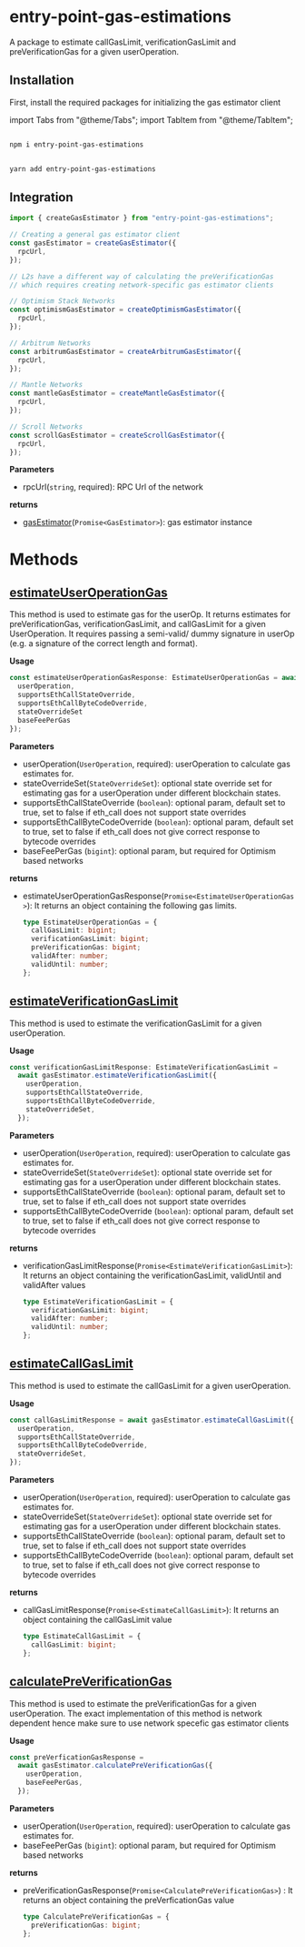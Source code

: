# entry-point-gas-estimations

A package to estimate callGasLimit, verificationGasLimit and preVerificationGas for a given userOperation.

## Installation

First, install the required packages for initializing the gas estimator client

import Tabs from "@theme/Tabs";
import TabItem from "@theme/TabItem";

<Tabs>
<TabItem value="js" label="npm">

```bash

npm i entry-point-gas-estimations

```

</TabItem>
<TabItem value="py" label="yarn">

```bash

yarn add entry-point-gas-estimations

```

</TabItem>
</Tabs>

## Integration

```typescript
import { createGasEstimator } from "entry-point-gas-estimations";

// Creating a general gas estimator client
const gasEstimator = createGasEstimator({
  rpcUrl,
});

// L2s have a different way of calculating the preVerificationGas
// which requires creating network-specific gas estimator clients

// Optimism Stack Networks
const optimismGasEstimator = createOptimismGasEstimator({
  rpcUrl,
});

// Arbitrum Networks
const arbitrumGasEstimator = createArbitrumGasEstimator({
  rpcUrl,
});

// Mantle Networks
const mantleGasEstimator = createMantleGasEstimator({
  rpcUrl,
});

// Scroll Networks
const scrollGasEstimator = createScrollGasEstimator({
  rpcUrl,
});
```

**Parameters**

- rpcUrl(`string`, required): RPC Url of the network

**returns**

- [gasEstimator](https://github.com/bcnmy/entry-point-gas-estimations/blob/develop/src/gas-estimator/entry-point-v6/GasEstimator/index.ts)(`Promise<GasEstimator>`): gas estimator instance

# Methods

## [estimateUserOperationGas](https://github.com/bcnmy/entry-point-gas-estimations/blob/52dee03ee0ecdff78e4dae16152277de8505d4c8/src/gas-estimator/entry-point-v6/GasEstimator/GasEstimator.ts#L118C9-L118C33)

This method is used to estimate gas for the userOp. It returns estimates for preVerificationGas, verificationGasLimit, and callGasLimit for a given UserOperation. It requires passing a semi-valid/ dummy signature in userOp (e.g. a signature of the correct length and format).

**Usage**

```ts
const estimateUserOperationGasResponse: EstimateUserOperationGas = await gasEstimator.estimateUserOperationGas({
  userOperation,
  supportsEthCallStateOverride,
  supportsEthCallByteCodeOverride,
  stateOverrideSet
  baseFeePerGas
});
```

**Parameters**

- userOperation(`UserOperation`, required): userOperation to calculate gas estimates for.
- stateOverrideSet(`StateOverrideSet`): optional state override set for estimating gas for a userOperation under different blockchain states.
- supportsEthCallStateOverride (`boolean`): optional param, default set to true, set to false if eth_call does not support state overrides
- supportsEthCallByteCodeOverride (`boolean`): optional param, default set to true, set to false if eth_call does not give correct response to bytecode overrides
- baseFeePerGas (`bigint`): optional param, but required for Optimism based networks

**returns**

- estimateUserOperationGasResponse(`Promise<EstimateUserOperationGas>`): It returns an object containing the following gas limits.

  ```ts
  type EstimateUserOperationGas = {
    callGasLimit: bigint;
    verificationGasLimit: bigint;
    preVerificationGas: bigint;
    validAfter: number;
    validUntil: number;
  };
  ```

## [estimateVerificationGasLimit](https://github.com/bcnmy/entry-point-gas-estimations/blob/52dee03ee0ecdff78e4dae16152277de8505d4c8/src/gas-estimator/entry-point-v6/GasEstimator/GasEstimator.ts#L177C9-L177C37)

This method is used to estimate the verificationGasLimit for a given userOperation.

**Usage**

```ts
const verificationGasLimitResponse: EstimateVerificationGasLimit =
  await gasEstimator.estimateVerificationGasLimit({
    userOperation,
    supportsEthCallStateOverride,
    supportsEthCallByteCodeOverride,
    stateOverrideSet,
  });
```

**Parameters**

- userOperation(`UserOperation`, required): userOperation to calculate gas estimates for.
- stateOverrideSet(`StateOverrideSet`): optional state override set for estimating gas for a userOperation under different blockchain states.
- supportsEthCallStateOverride (`boolean`): optional param, default set to true, set to false if eth_call does not support state overrides
- supportsEthCallByteCodeOverride (`boolean`): optional param, default set to true, set to false if eth_call does not give correct response to bytecode overrides

**returns**

- verificationGasLimitResponse(`Promise<EstimateVerificationGasLimit>`): It returns an object containing the verificationGasLimit, validUntil and validAfter values

  ```ts
  type EstimateVerificationGasLimit = {
    verificationGasLimit: bigint;
    validAfter: number;
    validUntil: number;
  };
  ```

## [estimateCallGasLimit](https://github.com/bcnmy/entry-point-gas-estimations/blob/52dee03ee0ecdff78e4dae16152277de8505d4c8/src/gas-estimator/entry-point-v6/GasEstimator/GasEstimator.ts#L221C9-L221C29)

This method is used to estimate the callGasLimit for a given userOperation.

**Usage**

```ts
const callGasLimitResponse = await gasEstimator.estimateCallGasLimit({
  userOperation,
  supportsEthCallStateOverride,
  supportsEthCallByteCodeOverride,
  stateOverrideSet,
});
```

**Parameters**

- userOperation(`UserOperation`, required): userOperation to calculate gas estimates for.
- stateOverrideSet(`StateOverrideSet`): optional state override set for estimating gas for a userOperation under different blockchain states.
- supportsEthCallStateOverride (`boolean`): optional param, default set to true, set to false if eth_call does not support state overrides
- supportsEthCallByteCodeOverride (`boolean`): optional param, default set to true, set to false if eth_call does not give correct response to bytecode overrides

**returns**

- callGasLimitResponse(`Promise<EstimateCallGasLimit>`): It returns an object containing the callGasLimit value

  ```ts
  type EstimateCallGasLimit = {
    callGasLimit: bigint;
  };
  ```

## [calculatePreVerificationGas](https://github.com/bcnmy/entry-point-gas-estimations/blob/52dee03ee0ecdff78e4dae16152277de8505d4c8/src/gas-estimator/entry-point-v6/GasEstimator/GasEstimator.ts#L291C9-L291C36)

This method is used to estimate the preVerificationGas for a given userOperation. The exact implementation of this method is network dependent hence make sure to use network specefic gas estimator clients

**Usage**

```ts
const preVerficationGasResponse =
  await gasEstimator.calculatePreVerificationGas({
    userOperation,
    baseFeePerGas,
  });
```

**Parameters**

- userOperation(`UserOperation`, required): userOperation to calculate gas estimates for.
- baseFeePerGas (`bigint`): optional param, but required for Optimism based networks

**returns**

- preVerificationGasResponse(`Promise<CalculatePreVerificationGas>`) : It returns an object containing the preVerficationGas value

  ```ts
  type CalculatePreVerificationGas = {
    preVerificationGas: bigint;
  };
  ```
